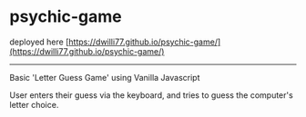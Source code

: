 # psychic-game

deployed here [https://dwilli77.github.io/psychic-game/](https://dwilli77.github.io/psychic-game/)

***

Basic 'Letter Guess Game' using Vanilla Javascript

User enters their guess via the keyboard, and tries to guess the computer's letter choice.
